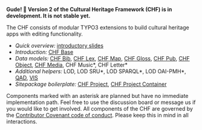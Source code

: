 **Gude! 👋 Version 2 of the Cultural Heritage Framework (CHF) is in development. It is not stable yet.**

The CHF consists of modular TYPO3 extensions to build cultural heritage apps with editing functionality.

- *Quick overview:* [introductory slides](https://github.com/digicademy-chf/admin/blob/main/IntroductorySlides.pdf)
- *Introduction:* [CHF Base](https://digicademy-chf.github.io/chf_base)
- *Data models:* [CHF Bib](https://digicademy-chf.github.io/chf_bib), [CHF Lex](https://digicademy-chf.github.io/chf_lex), [CHF Map](https://digicademy-chf.github.io/chf_map), [CHF Gloss](https://digicademy-chf.github.io/chf_gloss), [CHF Pub](https://digicademy-chf.github.io/chf_pub), [CHF Object](https://digicademy-chf.github.io/chf_object), [CHF Media](https://digicademy-chf.github.io/chf_media), CHF Music*, CHF Letter*
- *Additional helpers:* LOD, LOD SRU*, LOD SPARQL*, LOD OAI-PMH*, [QAD](https://digicademy.github.io/qad), [VIS](https://digicademy.github.io/vis)
- *Sitepackage boilerplate:* [CHF Project](https://digicademy-chf.github.io/chf_project), [CHF Project Container](https://digicademy-chf.github.io/chf_project_container)

Components marked with an asterisk are planned but have no immediate implementation path. Feel free to use the discussion board or message us if you would like to get involved. All components of the CHF are governed by the [Contributor Covenant code of conduct](https://github.com/digicademy-chf/.github/blob/main/CODE_OF_CONDUCT.md). Please keep this in mind in all interactions.
